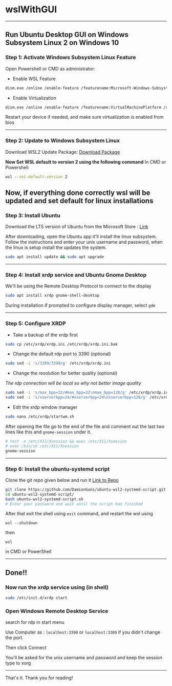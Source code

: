 # wslWithGUI
---
Run Ubuntu Desktop GUI on Windows Subsystem Linux 2 on Windows 10
---
### Step 1: Activate Windows Subsystem Linux Feature
Open Powershell or CMD as administrator:
- Enable WSL Feature
```sh
dism.exe /online /enable-feature /featurename:Microsoft-Windows-Subsystem-Linux /all /norestart
```
- Enable Virtualization
```sh
dism.exe /online /enable-feature /featurename:VirtualMachinePlatform /all /norestart
```
Restart your device if needed, and make sure virtualization is enabled from bios

---
### Step 2: Update to Windows Subsystem Linux
Download WSL2 Update Package: [Download Package](https://wslstorestorage.blob.core.windows.net/wslblob/wsl_update_x64.msi)

**Now Set WSL default to version 2 using the following command**
In CMD or Powershell
```cmd
wsl --set-default-version 2
```

Now, if everything done correctly wsl will be updated and set default for linux installations
---
### Step 3: Install Ubuntu
Download the LTS version of Ubuntu from the Microsoft Store : [Link](https://www.microsoft.com/store/productId/9N6SVWS3RX71)

After downloading, open the Ubuntu app it'll install the linux subsystem.
Follow the instructions and enter your unix username and password, when the linux is setup install the updates the system.
```sh
sudo apt install update && sudo apt upgrade
```
---
### Step 4: Install xrdp service and Ubuntu Gnome Desktop
We'll be using the Remote Desktop Protocol to connect to the display

```sh
sudo apt install xrdp gnome-shell-desktop
```
During installation if prompted to configure display manager, select ```gdm```

---
### Step 5: Configure XRDP
- Take a backup of the xrdp first
```sh
sudo cp /etc/xrdp/xrdp.ini /etc/xrdp/xrdp.ini.bak
```
- Change the default rdp port to 3390 (optional)
```sh
sudo sed -i 's/3389/3390/g' /etc/xrdp/xrdp.ini
```
- Change the resolution for better quality (optional)

*The rdp connection will be local so why not better image quality*
```sh
sudo sed -i 's/max_bpp=32/#max_bpp=32\nmax_bpp=128/g' /etc/xrdp/xrdp.ini
sudo sed -i 's/xserverbpp=24/#xserverbpp=24\nxserverbpp=128/g' /etc/xrdp/xrdp.ini
```
- Edit the xrdp window manager
```sh
sudo nano /etc/xrdp/startwm.sh
```
After opening the file go to the end of the file and comment out the last two lines like this and
```gnome-session``` under it.
```sh
# test -x /etc/X11/Xsession && exec /etc/X11/Xsession
# exec /bin/sh /etc/X11/Xsession
gnome-session
```
---
### Step 6: Install the ubuntu-systemd script 
Clone the git repo given below and run it [Link to Repo](https://github.com/DamionGans/ubuntu-wsl2-systemd-script.git)
```sh
git clone https://github.com/DamionGans/ubuntu-wsl2-systemd-script.git
cd ubuntu-wsl2-systemd-script/
bash ubuntu-wsl2-systemd-script.sh
# Enter your password and wait until the script has finished
```
After that exit the shell using ```exit``` command, 
and restart the wsl using  
```
wsl --shutdown
```
then
```
wsl
```
in CMD or PowerShell

---
## Done!!
### Now run the xrdp service using (in shell)
```sh
sudo /etc/init.d/xrdp start
```
### Open Windows Remote Desktop Service
search for rdp in start menu

Use Computer as : ```localhost:3390``` or ```localhost:3389``` if you didn't change the port.

Then click Connect

You'll be asked for the unix username and password and keep the session type to xorg

---
That's it.
Thank you for reading!
